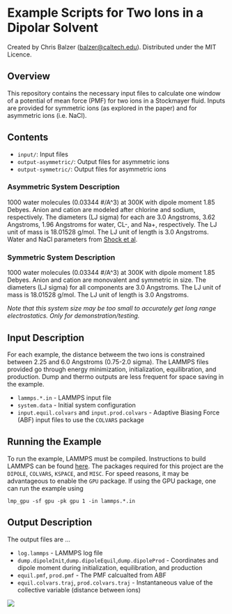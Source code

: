 # Example Scripts for Two Ions in a Dipolar Solvent
Created by Chris Balzer (balzer@caltech.edu). Distributed under the MIT Licence.

## Overview
This repository contains the necessary input files to calculate one window of a potential of mean force (PMF) for two ions in a Stockmayer fluid. Inputs are provided for symmetric ions (as explored in the paper) and for asymmetric ions (i.e. NaCl).

## Contents
- ``input/``: Input files
- ``output-asymmetric/``: Output files for asymmetric ions
- ``output-symmetric/``: Output files for asymmetric ions

### Asymmetric System Description
1000 water molecules (0.03344 #/A^3) at 300K with dipole moment 1.85 Debyes. Anion and cation are modeled after chlorine and sodium, respectively. The diameters (LJ sigma) for each are 3.0 Angstroms, 3.62 Angstroms, 1.96 Angstroms for water, CL-, and Na+, respectively. The LJ unit of mass is 18.01528 g/mol. The LJ unit of length is 3.0 Angstroms. Water and NaCl parameters from [Shock et al](https://pubs.acs.org/doi/full/10.1021/acs.jpcb.0c00769).

### Symmetric System Description
1000 water molecules (0.03344 #/A^3) at 300K with dipole moment 1.85 Debyes. Anion and cation are monovalent and symmetric in size. The diameters (LJ sigma) for all components are 3.0 Angstroms. The LJ unit of mass is 18.01528 g/mol. The LJ unit of length is 3.0 Angstroms.

*Note that this system size may be too small to accurately get long range electrostatics. Only for demonstration/testing.*

## Input Description
For each example, the distance betweem the two ions is constrained between 2.25 and 6.0 Angstroms (0.75-2.0 sigma). The LAMMPS files provided go through energy minimization, initialization, equilibration, and production. Dump and thermo outputs are less frequent for space saving in the example.
- ``lammps.*.in`` - LAMMPS input file
- ``system.data`` - Initial system configuration
- ``input.equil.colvars`` and ``input.prod.colvars`` - Adaptive Biasing Force (ABF) input files to use the ``COLVARS`` package

## Running the Example
To run the example, LAMMPS must be compiled. Instructions to build LAMMPS can be found [here](https://docs.lammps.org/Build.html). The packages required for this project are the ``DIPOLE``, ``COLVARS``, ``KSPACE``, and ``MISC``. For speed reasons, it may be advantageous to enable the ``GPU`` package. If using the GPU package, one can run the example using

```
lmp_gpu -sf gpu -pk gpu 1 -in lammps.*.in
```

## Output Description
The output files are ...
- ``log.lammps`` - LAMMPS log file
- ``dump.dipoleInit``,``dump.dipoleEquil``,``dump.dipoleProd`` - Coordinates and dipole moment during initialization, equilibration, and production
- ``equil.pmf``, ``prod.pmf`` - The PMF calcualted from ABF
- ``equil.colvars.traj``, ``prod.colvars.traj`` - Instantaneous value of the collective variable (distance between ions)


![](box.gif)
